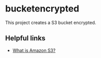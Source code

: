 # bucketencrypted

This project creates a S3 bucket encrypted.

## Helpful links

- [What is Amazon S3?][1]

[1]: https://docs.aws.amazon.com/AmazonS3/latest/userguide/Welcome.html